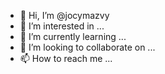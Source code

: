 - 👋 Hi, I’m @jocymazvy
- 👀 I’m interested in ...
- 🌱 I’m currently learning ...
- 💞️ I’m looking to collaborate on ...
- 📫 How to reach me ...

<!---
jocymazvy/jocymazvy is a ✨ special ✨ repository because its `README.md` (this file) appears on your GitHub profile.
You can click the Preview link to take a look at your changes.
--->
